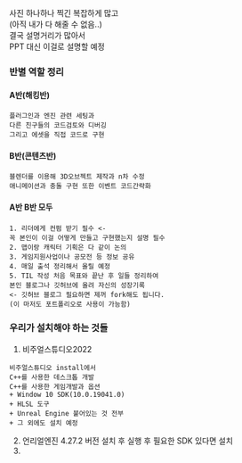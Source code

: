 사진 하나하나 찍긴 복잡하게 많고  
(아직 내가 다 해줄 수 없음..)  
결국 설명거리가 많아서  
PPT 대신 이걸로 설명할 예정  
  
### 반별 역할 정리 

#### A반(해킹반)
```
플러그인과 엔진 관련 세팅과
다른 친구들의 코드검토와 디버깅
그리고 에셋을 직접 코드로 구현 
```
#### B반(콘텐츠반) 
```
블렌더를 이용해 3D오브젝트 제작과 n차 수정 
애니메이션과 충돌 구현 또한 이벤트 코드간략화
```
#### A반 B반 모두 
```
1. 리더에게 컨펌 받기 필수 <-
꼭 본인이 이걸 어떻게 만들고 구현했는지 설명 필수 
2. 맵이랑 캐릭터 기획은 다 같이 논의
3. 게임지원사업이나 공모전 등 정보 공유
4. 매일 출석 정리해서 올릴 예정
5. TIL 작성 처음 목표와 끝난 후 일들 정리하여
본인 블로그나 깃허브에 올려 자신의 성장기록
<- 깃허브 블로그 필요하면 제꺼 fork해도 됩니다. 
(이 마저도 포트폴리오로 사용이 가능함) 
```

### 우리가 설치해야 하는 것들 
1. 비주얼스튜디오2022  
```
비주얼스튜디오 install에서
C++를 사용한 데스크톱 개발 
C++를 사용한 게임개발과 옵션
+ Window 10 SDK(10.0.19041.0)
+ HLSL 도구 
+ Unreal Engine 붙어있는 것 전부 
+ 그 외에도 설치 예정 
```
2. 언리얼엔진 4.27.2 버전 설치 후 실행
후 필요한 SDK 있다면 설치
3. 
